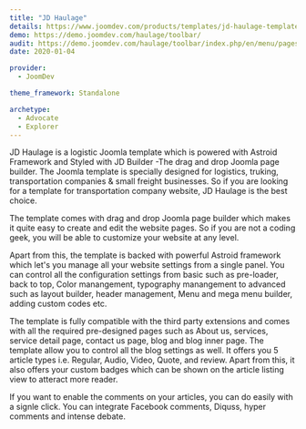 ```yaml
---
title: "JD Haulage"
details: https://www.joomdev.com/products/templates/jd-haulage-template
demo: https://demo.joomdev.com/haulage/toolbar/
audit: https://demo.joomdev.com/haulage/toolbar/index.php/en/menu/pages/blog
date: 2020-01-04

provider:
  - JoomDev

theme_framework: Standalone

archetype:
  - Advocate
  - Explorer
---
```


JD Haulage is a logistic Joomla template which is powered with Astroid Framework and Styled with JD Builder -The drag and drop Joomla page builder. The Joomla template is specially designed for logistics, truking, transportation companies & small freight businesses. So if you are looking for a template for transportation company website, JD Haulage is the best choice.

The template comes with drag and drop Joomla page builder which makes it quite easy to create and edit the website pages. So if you are not a coding geek, you will be able to customize your website at any level.

Apart from this, the template is backed with powerful Astroid framework which let's you manage all your website settings from a single panel. You can control all the configuration settings from basic such as pre-loader, back to top, Color manangement, typography manangement to advanced such as layout builder, header management, Menu and mega menu builder, adding custom codes etc.

The template is fully compatible with the third party extensions and comes with all the required pre-designed pages such as About us, services, service detail page, contact us page, blog and blog inner page. The template allow you to control all the blog settings as well. It offers you 5 article types i.e. Regular, Audio, Video, Quote, and review. Apart from this, it also offers your custom badges which can be shown on the article listing view to atteract more reader.

If you want to enable the comments on your articles, you can do easily with a signle click. You can integrate Facebook comments, Diquss, hyper comments and intense debate.
